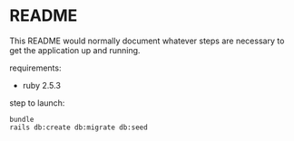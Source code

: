 # README

This README would normally document whatever steps are necessary to get the
application up and running.

requirements:

* ruby 2.5.3

step to launch: 

```
bundle
rails db:create db:migrate db:seed
```